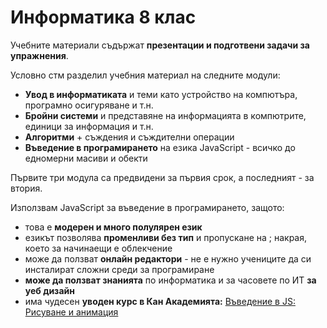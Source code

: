 # Информатика 8 клас

Учебните материали съдържат **презентации и подготвени задачи за упражнения**. 

Условно стм разделил учебния материал на следните модули:
 - **Увод в информатиката** и теми като устройство на компютъра, програмно осигуряване и т.н.
 - **Бройни системи** и представяне на информацията в компютрите, единици за информация и т.н.
 - **Алгоритми** + съждения и съждителни операции 
 - **Въведение в програмирането** на езика JavaScript - всичко до едномерни масиви и обекти 

Първите три модула са предвидени за първия срок, а последният - за втория. 

Използвам JavaScript за въведение в програмирането, защото:
  - това е **модерен и много полулярен език**
  - езикът позволява **променливи без тип** и пропускане на ; накрая, което за начинаещи е облекчение
  - може да ползват **онлайн редактори** - не е нужно учениците да си инсталират сложни среди за програмиране
  - **може да ползват знанията** по информатика и за часовете по ИТ **за уеб дизайн**
  - има чудесен **уводен курс в Кан Академията:** [Въведение в JS: Рисуване и анимация](https://bg.khanacademy.org/computing/computer-programming/programming) 
